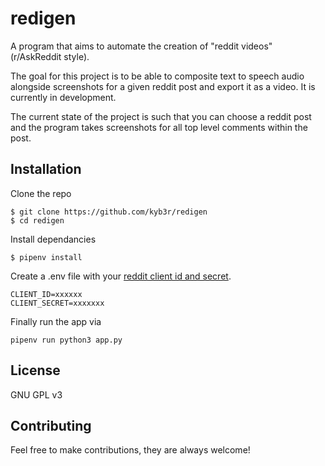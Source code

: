# redigen

A program that aims to automate the creation of "reddit videos" (r/AskReddit style).

The goal for this project is to be able to composite text to speech audio alongside screenshots for a given reddit post and export it as a video. It is currently in development. 

The current state of the project is such that you can choose a reddit post and the program takes screenshots for all top level comments within the post. 

## Installation

Clone the repo

```console
$ git clone https://github.com/kyb3r/redigen
$ cd redigen
```

Install dependancies
```console
$ pipenv install
```

Create a .env file with your [reddit client id and secret](https://praw.readthedocs.io/en/latest/getting_started/quick_start.html).
```env
CLIENT_ID=xxxxxx
CLIENT_SECRET=xxxxxxx
```

Finally run the app via
```
pipenv run python3 app.py
```

## License 

GNU GPL v3

## Contributing

Feel free to make contributions, they are always welcome!
